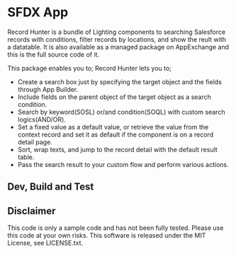 # SFDX App
Record Hunter is a bundle of Lighting components to searching Salesforce records with conditions, filter records by locations, and show the reult with a datatable.
It is also available as a managed package on AppExchange and this is the full source code of it.

This package enables you to;
Record Hunter lets you to;
- Create a search box just by specifying the target object and the fields through App Builder.
- Include fields on the parent object of the target object as a search condition.
- Search by keyword(SOSL) or/and condition(SOQL) with custom search logics(AND/OR).
- Set a fixed value as a default value, or retrieve the value from the context record and set it as default if the component is on a record detail page.
- Sort, wrap texts, and jump to the record detail with the default result table.
- Pass the search result to your custom flow and perform various actions.

## Dev, Build and Test



## Disclaimer
This code is only a sample code and has not been fully tested. Please use this code at your own risks. This software is released under the MIT License, see LICENSE.txt.
